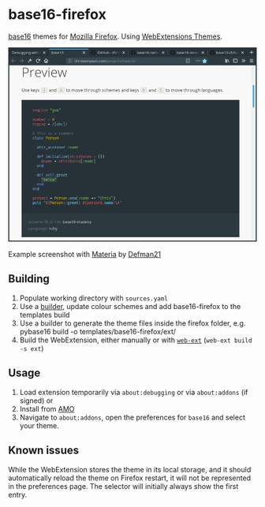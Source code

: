 # base16-firefox

[base16][1] themes for [Mozilla Firefox][2]. Using [WebExtensions Themes][3].

![screenshot](screenshot.png)

Example screenshot with [Materia][4] by [Defman21][5]

## Building

1. Populate working directory with `sources.yaml`
1. Use a [builder][6], update colour schemes and add base16-firefox to the templates build
1. Use a builder to generate the theme files inside the firefox folder, e.g.
    pybase16 build -o templates/base16-firefox/ext/
1. Build the WebExtension, either manually or with [`web-ext`][7] (`web-ext build -s ext`)


## Usage

1. Load extension temporarily via `about:debugging` or via `about:addons` (if signed)
or
1. Install from [AMO][8]
1. Navigate to `about:addons`, open the preferences for `base16` and select your theme.

## Known issues

While the WebExtension stores the theme in its local storage, and it should automatically reload the theme on Firefox restart, it will not be represented in the preferences page. The selector will initially always show the first entry.

[1]: http://chriskempson.com/projects/base16/
[2]: https://www.mozilla.org/firefox/
[3]: https://developer.mozilla.org/en-US/Add-ons/WebExtensions/manifest.json/theme
[4]: https://github.com/Defman21/base16-materia
[5]: https://github.com/Defman21
[6]: https://github.com/chriskempson/base16#builder-repositories
[7]: https://developer.mozilla.org/en-US/Add-ons/WebExtensions/Getting_started_with_web-ext
[8]: https://addons.mozilla.org/
